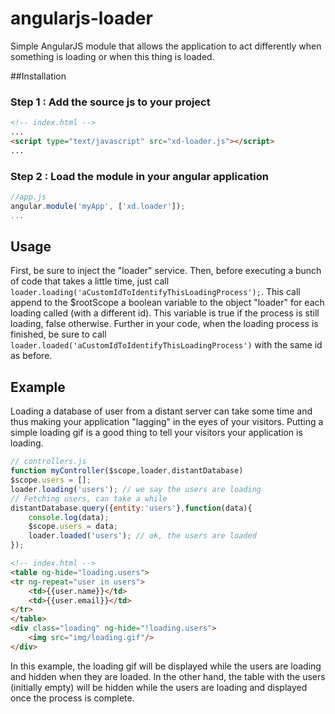 angularjs-loader
================

Simple AngularJS module that allows the application to act differently when something is loading or when this thing is loaded.

##Installation

### Step 1 : Add the source js to your project

```html
<!-- index.html -->
...
<script type="text/javascript" src="xd-loader.js"></script>
...
```

### Step 2 : Load the module in your angular application
```javascript
//app.js
angular.module('myApp', ['xd.loader']);
...
```

## Usage

First, be sure to inject the "loader" service.
Then, before executing a bunch of code that takes a little time, just call `loader.loading('aCustomIdToIdentifyThisLoadingProcess');`.
This call append to the $rootScope a boolean variable to the object "loader" for each loading called (with a different id).
This variable is true if the process is still loading, false otherwise.
Further in your code, when the loading process is finished, be sure to call `loader.loaded('aCustomIdToIdentifyThisLoadingProcess')` with the same id as before.

## Example

Loading a database of user from a distant server can take some time and thus making your application "lagging" in the eyes of your visitors.
Putting a simple loading gif is a good thing to tell your visitors your application is loading.

```javascript
// controllers.js
function myController($scope,loader,distantDatabase)
$scope.users = [];
loader.loading('users'); // we say the users are loading
// Fetching users, can take a while
distantDatabase.query({entity:'users'},function(data){
    console.log(data);
    $scope.users = data;
    loader.loaded('users'); // ok, the users are loaded
});

```

```html
<!-- index.html -->
<table ng-hide="loading.users">
<tr ng-repeat="user in users">
    <td>{{user.name}}</td>
    <td>{{user.email}}</td>
</tr>
</table>
<div class="loading" ng-hide="!loading.users">
    <img src="img/loading.gif"/>
</div>
```

In this example, the loading gif will be displayed while the users are loading and hidden when they are loaded.
In the other hand, the table with the users (initially empty) will be hidden while the users are loading and displayed once the process is complete.